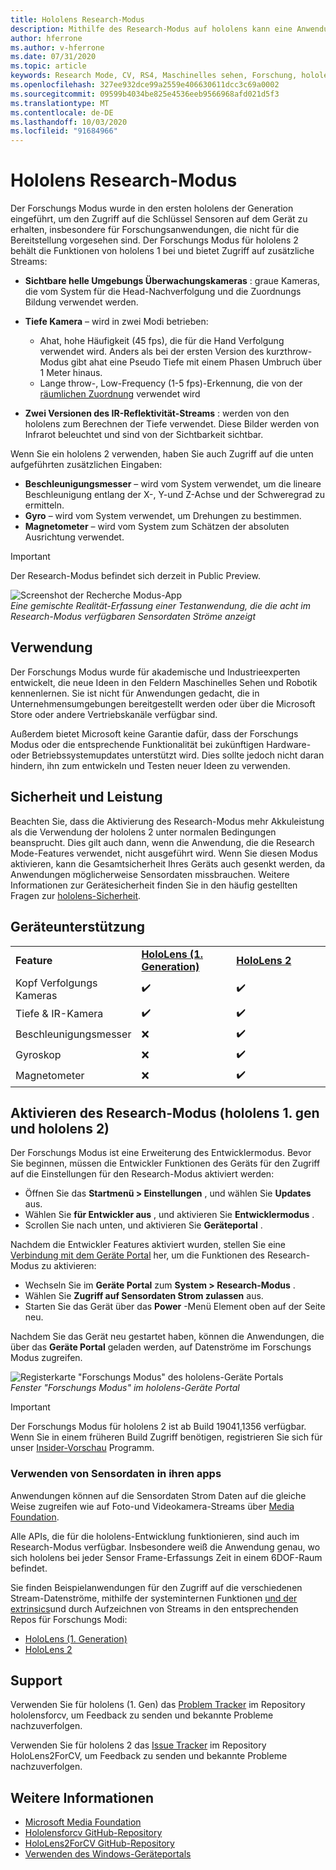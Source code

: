 ```yaml
---
title: Hololens Research-Modus
description: Mithilfe des Research-Modus auf hololens kann eine Anwendung auf wichtige Geräte Sensordaten Ströme (Tiefe, Umgebungs Überwachung und IR-Reflektivität) zugreifen.
author: hferrone
ms.author: v-hferrone
ms.date: 07/31/2020
ms.topic: article
keywords: Research Mode, CV, RS4, Maschinelles sehen, Forschung, hololens, hololens 2
ms.openlocfilehash: 327ee932dce99a2559e406630611dcc3c69a0002
ms.sourcegitcommit: 09599b4034be825e4536eeb9566968afd021d5f3
ms.translationtype: MT
ms.contentlocale: de-DE
ms.lasthandoff: 10/03/2020
ms.locfileid: "91684966"
---
```

# <a name="hololens-research-mode"></a>Hololens Research-Modus

Der Forschungs Modus wurde in den ersten hololens der Generation eingeführt, um den Zugriff auf die Schlüssel Sensoren auf dem Gerät zu erhalten, insbesondere für Forschungsanwendungen, die nicht für die Bereitstellung vorgesehen sind.  Der Forschungs Modus für hololens 2 behält die Funktionen von hololens 1 bei und bietet Zugriff auf zusätzliche Streams:

* **Sichtbare helle Umgebungs Überwachungskameras** : graue Kameras, die vom System für die Head-Nachverfolgung und die Zuordnungs Bildung verwendet werden.
* **Tiefe Kamera** – wird in zwei Modi betrieben:  
    + Ahat, hohe Häufigkeit (45 fps), die für die Hand Verfolgung verwendet wird. Anders als bei der ersten Version des kurzthrow-Modus gibt ahat eine Pseudo Tiefe mit einem Phasen Umbruch über 1 Meter hinaus. 
    + Lange throw-, Low-Frequency (1-5 fps)-Erkennung, die von der [räumlichen Zuordnung](../../design/spatial-mapping.md) verwendet wird

* **Zwei Versionen des IR-Reflektivität-Streams** : werden von den hololens zum Berechnen der Tiefe verwendet. Diese Bilder werden von Infrarot beleuchtet und sind von der Sichtbarkeit sichtbar.

Wenn Sie ein hololens 2 verwenden, haben Sie auch Zugriff auf die unten aufgeführten zusätzlichen Eingaben:

* **Beschleunigungsmesser** – wird vom System verwendet, um die lineare Beschleunigung entlang der X-, Y-und Z-Achse und der Schweregrad zu ermitteln.
* **Gyro** – wird vom System verwendet, um Drehungen zu bestimmen.
* **Magnetometer** – wird vom System zum Schätzen der absoluten Ausrichtung verwendet.

> [!IMPORTANT]
> Der Research-Modus befindet sich derzeit in Public Preview. 

![Screenshot der Recherche Modus-App](images/sensor-stream-viewer.jpg)<br>
*Eine gemischte Realität-Erfassung einer Testanwendung, die die acht im Research-Modus verfügbaren Sensordaten Ströme anzeigt*

## <a name="usage"></a>Verwendung

Der Forschungs Modus wurde für akademische und Industrieexperten entwickelt, die neue Ideen in den Feldern Maschinelles Sehen und Robotik kennenlernen.  Sie ist nicht für Anwendungen gedacht, die in Unternehmensumgebungen bereitgestellt werden oder über die Microsoft Store oder andere Vertriebskanäle verfügbar sind.

Außerdem bietet Microsoft keine Garantie dafür, dass der Forschungs Modus oder die entsprechende Funktionalität bei zukünftigen Hardware-oder Betriebssystemupdates unterstützt wird. Dies sollte jedoch nicht daran hindern, ihn zum entwickeln und Testen neuer Ideen zu verwenden.

## <a name="security-and-performance"></a>Sicherheit und Leistung

Beachten Sie, dass die Aktivierung des Research-Modus mehr Akkuleistung als die Verwendung der hololens 2 unter normalen Bedingungen beansprucht. Dies gilt auch dann, wenn die Anwendung, die die Research Mode-Features verwendet, nicht ausgeführt wird.  Wenn Sie diesen Modus aktivieren, kann die Gesamtsicherheit Ihres Geräts auch gesenkt werden, da Anwendungen möglicherweise Sensordaten missbrauchen.  Weitere Informationen zur Gerätesicherheit finden Sie in den häufig gestellten Fragen zur [hololens-Sicherheit](https://docs.microsoft.com/hololens/hololens-faq-security).  

## <a name="device-support"></a>Geräteunterstützung
<table>
    <colgroup>
    <col width="33%" />
    <col width="33%" />
    <col width="33%" /> </colgroup>
    <tr>
        <td><strong>Feature</strong></td>
        <td><a href="https://docs.microsoft.com/hololens/hololens1-hardware"><strong>HoloLens (1. Generation)</strong></a></td>
        <td><a href="https://docs.microsoft.com/hololens/hololens2-hardware"><strong>HoloLens 2</strong></a></td>
    </tr>
     <tr>
        <td>Kopf Verfolgungs Kameras</td>
        <td>✔️</td>
        <td>✔️</td>
    </tr>
    <tr>
        <td>Tiefe & IR-Kamera</td>
        <td>✔️</td>
        <td>✔️</td>
    </tr>
    <tr>
        <td>Beschleunigungsmesser</td>
        <td>❌</td>
        <td>✔️</td>
    </tr>
    <tr>
        <td>Gyroskop</td>
        <td>❌</td>
        <td>✔️</td>
    </tr>
    <tr>
        <td>Magnetometer</td>
        <td>❌</td>
        <td>✔️</td>
    </tr>
</table>

## <a name="enabling-research-mode-hololens-1st-gen-and-hololens-2"></a>Aktivieren des Research-Modus (hololens 1. gen und hololens 2)

Der Forschungs Modus ist eine Erweiterung des Entwicklermodus. Bevor Sie beginnen, müssen die Entwickler Funktionen des Geräts für den Zugriff auf die Einstellungen für den Research-Modus aktiviert werden: 

* Öffnen Sie das **Startmenü > Einstellungen** , und wählen Sie **Updates** aus.
* Wählen Sie **für Entwickler aus** , und aktivieren Sie **Entwicklermodus** .
* Scrollen Sie nach unten, und aktivieren Sie **Geräteportal** .

Nachdem die Entwickler Features aktiviert wurden, stellen Sie eine [Verbindung mit dem Geräte Portal](https://docs.microsoft.com/windows/uwp/debug-test-perf/device-portal-hololens) her, um die Funktionen des Research-Modus zu aktivieren:

* Wechseln Sie im **Geräte Portal** zum **System > Research-Modus** .
* Wählen Sie **Zugriff auf Sensordaten Strom zulassen** aus.
* Starten Sie das Gerät über das **Power** -Menü Element oben auf der Seite neu.

Nachdem Sie das Gerät neu gestartet haben, können die Anwendungen, die über das **Geräte Portal** geladen werden, auf Datenströme im Forschungs Modus zugreifen.

![Registerkarte "Forschungs Modus" des hololens-Geräte Portals](images/ResearchModeDevPortal.png)<br>
*Fenster "Forschungs Modus" im hololens-Geräte Portal*

> [!IMPORTANT]
> Der Forschungs Modus für hololens 2 ist ab Build 19041,1356 verfügbar. Wenn Sie in einem früheren Build Zugriff benötigen, registrieren Sie sich für unser [Insider-Vorschau](https://docs.microsoft.com/hololens/hololens-insider) Programm.

### <a name="using-sensor-data-in-your-apps"></a>Verwenden von Sensordaten in ihren apps

Anwendungen können auf die Sensordaten Strom Daten auf die gleiche Weise zugreifen wie auf Foto-und Videokamera-Streams über [Media Foundation](https://msdn.microsoft.com/library/windows/desktop/ms694197). 

Alle APIs, die für die hololens-Entwicklung funktionieren, sind auch im Research-Modus verfügbar. Insbesondere weiß die Anwendung genau, wo sich hololens bei jeder Sensor Frame-Erfassungs Zeit in einem 6DOF-Raum befindet.

Sie finden Beispielanwendungen für den Zugriff auf die verschiedenen Stream-Datenströme, mithilfe der systeminternen Funktionen [und der extrinsics](https://docs.microsoft.com/windows/mixed-reality/locatable-camera#locating-the-device-camera-in-the-world)und durch Aufzeichnen von Streams in den entsprechenden Repos für Forschungs Modi:
* [HoloLens (1. Generation)](https://github.com/Microsoft/HoloLensForCV)
* [HoloLens 2](https://github.com/microsoft/HoloLens2ForCV)

## <a name="support"></a>Support

Verwenden Sie für hololens (1. Gen) das [Problem Tracker](https://github.com/Microsoft/HololensForCV/issues) im Repository hololensforcv, um Feedback zu senden und bekannte Probleme nachzuverfolgen.

Verwenden Sie für hololens 2 das [Issue Tracker](https://github.com/microsoft/HoloLens2ForCV/issues) im Repository HoloLens2ForCV, um Feedback zu senden und bekannte Probleme nachzuverfolgen.

## <a name="see-also"></a>Weitere Informationen

* [Microsoft Media Foundation](https://msdn.microsoft.com/library/windows/desktop/ms694197)
* [Hololensforcv GitHub-Repository](https://github.com/Microsoft/HoloLensForCV)
* [HoloLens2ForCV GitHub-Repository](https://github.com/microsoft/HoloLens2ForCV)
* [Verwenden des Windows-Geräteportals](using-the-windows-device-portal.md)
